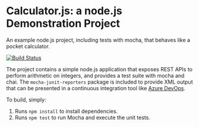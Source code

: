 Calculator.js: a node.js Demonstration Project
==============================================
An example node.js project, including tests with mocha, that behaves like
a pocket calculator.

[![Build Status](https://dev.azure.com/bommasanivamsikrishna/Version%20Controlling%20with%20Git%20in%20Azure%20Repos/_apis/build/status/vamsi8977.calculator?branchName=master)](https://dev.azure.com/bommasanivamsikrishna/Version%20Controlling%20with%20Git%20in%20Azure%20Repos/_build/latest?definitionId=11&branchName=master)

The project contains a simple node.js application that exposes REST APIs
to perform arithmetic on integers, and provides a test suite with mocha
and chai.  The `mocha-junit-reporters` package is included to provide XML
output that can be presented in a continuous integration tool like
[Azure DevOps](https://azure.com/devops).

To build, simply:

1. Runs `npm install` to install dependencies.
2. Runs `npm test` to run Mocha and execute the unit tests.